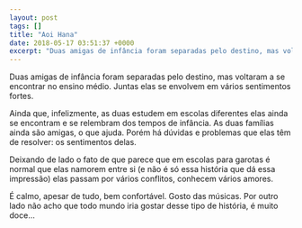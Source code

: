 ```yaml
---
layout: post
tags: []
title: "Aoi Hana"
date: 2018-05-17 03:51:37 +0000
excerpt: "Duas amigas de infância foram separadas pelo destino, mas voltaram a se encontrar no ensino médio. Juntas elas se envolvem em vários..."
---
```


Duas amigas de infância foram separadas pelo destino, mas voltaram a se encontrar no ensino médio. Juntas elas se envolvem em vários sentimentos fortes.

Ainda que, infelizmente, as duas estudem em escolas diferentes elas ainda se encontram e se relembram dos tempos de infância. As duas famílias ainda são amigas, o que ajuda. Porém há dúvidas e problemas que elas têm de resolver: os sentimentos delas.

Deixando de lado o fato de que parece que em escolas para garotas é normal que elas namorem entre si (e não é só essa história que dá essa impressão) elas passam por vários conflitos, conhecem vários amores.

É calmo, apesar de tudo, bem confortável. Gosto das músicas. Por outro lado não acho que todo mundo iria gostar desse tipo de história, é muito doce…
